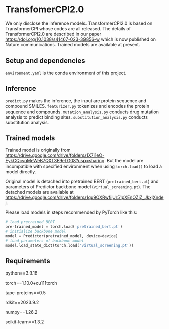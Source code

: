 # TransfomerCPI2.0

  We only disclose the inference models. TransformerCPI2.0 is based on TransformerCPI whose codes are all released. The details of TransformerCPI2.0 are described in our paper https://doi.org/10.1038/s41467-023-39856-w which is now published on Nature communications. Trained models are available at present.

## Setup and dependencies 

`environment.yaml` is the conda environment of this project.

## Inference

`predict.py` makes the inference, the input are protein sequence and compound SMILES. `featurizer.py` tokenizes and encodes the protein sequence and compounds. `mutation_analysis.py` conducts drug mutation analysis to predict binding sites. `substitution_analysis.py` conducts substitution analysis.

## Trained models

Trained model is originally from https://drive.google.com/drive/folders/1X7i1eO-EykCQcvqMeWeB7QXT3E9eLG08?usp=sharing. But the model are incompatible with specified environment when using `torch.load()` to load a model directly.

Original model is detached into pretrained BERT (`pretrained_bert.pt`) and parameters of Predictor backbone model (`virtual_screening.pt`). The detached models are available at https://drive.google.com/drive/folders/1qu9OXRwfijUr51pXEnOZiZ_JkxjXndej.

Please load models in steps recommended by PyTorch like this:

```py
# load pretrained BERT
pre-trained_model = torch.load('pretrained_bert.pt')
# initialize backbone model
model = Predictor(pretrained_model, device=device)
# load parameters of backbone model
model.load_state_dict(torch.load('virtual_screening.pt'))
```

## Requirements

python==3.9.18

torch==1.10.0+cu111torch 

tape-proteins==0.5

rdkit==2023.9.2

numpy==1.26.2

scikit-learn==1.3.2

